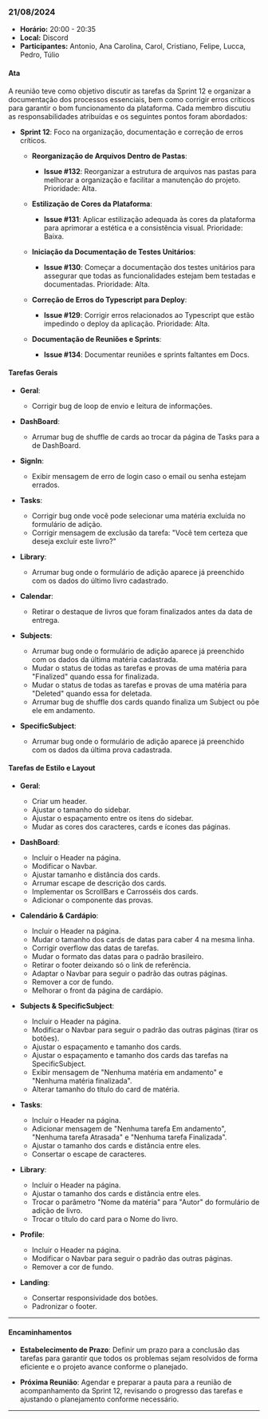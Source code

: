 ### 21/08/2024

- **Horário:** 20:00 - 20:35
- **Local:** Discord
- **Participantes:** Antonio, Ana Carolina, Carol, Cristiano, Felipe, Lucca, Pedro, Túlio

#### Ata

A reunião teve como objetivo discutir as tarefas da Sprint 12 e organizar a documentação dos processos essenciais, bem como corrigir erros críticos para garantir o bom funcionamento da plataforma. Cada membro discutiu as responsabilidades atribuídas e os seguintes pontos foram abordados:

- **Sprint 12**: Foco na organização, documentação e correção de erros críticos.

  - **Reorganização de Arquivos Dentro de Pastas**:

    - **Issue #132**: Reorganizar a estrutura de arquivos nas pastas para melhorar a organização e facilitar a manutenção do projeto. Prioridade: Alta.

  - **Estilização de Cores da Plataforma**:

    - **Issue #131**: Aplicar estilização adequada às cores da plataforma para aprimorar a estética e a consistência visual. Prioridade: Baixa.

  - **Iniciação da Documentação de Testes Unitários**:

    - **Issue #130**: Começar a documentação dos testes unitários para assegurar que todas as funcionalidades estejam bem testadas e documentadas. Prioridade: Alta.

  - **Correção de Erros do Typescript para Deploy**:

    - **Issue #129**: Corrigir erros relacionados ao Typescript que estão impedindo o deploy da aplicação. Prioridade: Alta.

  - **Documentação de Reuniões e Sprints**:
    - **Issue #134**: Documentar reuniões e sprints faltantes em Docs.

#### Tarefas Gerais

- **Geral**:

  - Corrigir bug de loop de envio e leitura de informações.

- **DashBoard**:

  - Arrumar bug de shuffle de cards ao trocar da página de Tasks para a de DashBoard.

- **SignIn**:

  - Exibir mensagem de erro de login caso o email ou senha estejam errados.

- **Tasks**:

  - Corrigir bug onde você pode selecionar uma matéria excluída no formulário de adição.
  - Corrigir mensagem de exclusão da tarefa: "Você tem certeza que deseja excluir este livro?"

- **Library**:

  - Arrumar bug onde o formulário de adição aparece já preenchido com os dados do último livro cadastrado.

- **Calendar**:

  - Retirar o destaque de livros que foram finalizados antes da data de entrega.

- **Subjects**:

  - Arrumar bug onde o formulário de adição aparece já preenchido com os dados da última matéria cadastrada.
  - Mudar o status de todas as tarefas e provas de uma matéria para "Finalized" quando essa for finalizada.
  - Mudar o status de todas as tarefas e provas de uma matéria para "Deleted" quando essa for deletada.
  - Arrumar bug de shuffle dos cards quando finaliza um Subject ou põe ele em andamento.

- **SpecificSubject**:
  - Arrumar bug onde o formulário de adição aparece já preenchido com os dados da última prova cadastrada.

#### Tarefas de Estilo e Layout

- **Geral**:

  - Criar um header.
  - Ajustar o tamanho do sidebar.
  - Ajustar o espaçamento entre os itens do sidebar.
  - Mudar as cores dos caracteres, cards e ícones das páginas.

- **DashBoard**:

  - Incluir o Header na página.
  - Modificar o Navbar.
  - Ajustar tamanho e distância dos cards.
  - Arrumar escape de descrição dos cards.
  - Implementar os ScrollBars e Carrosséis dos cards.
  - Adicionar o componente das provas.

- **Calendário & Cardápio**:

  - Incluir o Header na página.
  - Mudar o tamanho dos cards de datas para caber 4 na mesma linha.
  - Corrigir overflow das datas de tarefas.
  - Mudar o formato das datas para o padrão brasileiro.
  - Retirar o footer deixando só o link de referência.
  - Adaptar o Navbar para seguir o padrão das outras páginas.
  - Remover a cor de fundo.
  - Melhorar o front da página de cardápio.

- **Subjects & SpecificSubject**:

  - Incluir o Header na página.
  - Modificar o Navbar para seguir o padrão das outras páginas (tirar os botões).
  - Ajustar o espaçamento e tamanho dos cards.
  - Ajustar o espaçamento e tamanho dos cards das tarefas na SpecificSubject.
  - Exibir mensagem de "Nenhuma matéria em andamento" e "Nenhuma matéria finalizada".
  - Alterar tamanho do título do card de matéria.

- **Tasks**:

  - Incluir o Header na página.
  - Adicionar mensagem de "Nenhuma tarefa Em andamento", "Nenhuma tarefa Atrasada" e "Nenhuma tarefa Finalizada".
  - Ajustar o tamanho dos cards e distância entre eles.
  - Consertar o escape de caracteres.

- **Library**:

  - Incluir o Header na página.
  - Ajustar o tamanho dos cards e distância entre eles.
  - Trocar o parâmetro "Nome da matéria" para "Autor" do formulário de adição de livro.
  - Trocar o título do card para o Nome do livro.

- **Profile**:

  - Incluir o Header na página.
  - Modificar o Navbar para seguir o padrão das outras páginas.
  - Remover a cor de fundo.

- **Landing**:
  - Consertar responsividade dos botões.
  - Padronizar o footer.

---

#### Encaminhamentos

- **Estabelecimento de Prazo**: Definir um prazo para a conclusão das tarefas para garantir que todos os problemas sejam resolvidos de forma eficiente e o projeto avance conforme o planejado.

- **Próxima Reunião**: Agendar e preparar a pauta para a reunião de acompanhamento da Sprint 12, revisando o progresso das tarefas e ajustando o planejamento conforme necessário.

---
